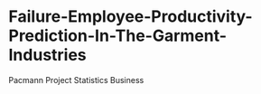 # Failure-Employee-Productivity-Prediction-In-The-Garment-Industries
Pacmann Project Statistics Business
